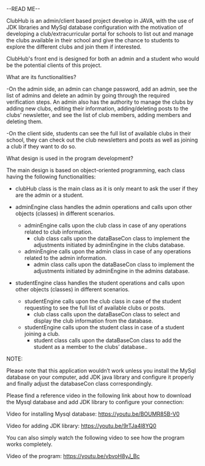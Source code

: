 --READ ME--


ClubHub is an admin/client based project develop in JAVA, with the use of JDK libraries and MySql database configuration with the motivation of developing a club/extracurricular portal for schools to list out and manage the clubs available in their  school and give the chance to students to explore the different clubs and join them if interested.


ClubHub's front end is designed for both an admin and a student who would be the potential clients of this project.


What are its functionalities?


-On the admin side, an admin can change password, add an admin, see the list of admins and delete an admin by going through the required verification steps. An admin also has the authority to manage the clubs by adding new clubs, editing their information, adding/deleting posts to the clubs’ newsletter, and see the list of club members, adding members and deleting them.


-On the client side, students can see the full list of available clubs in their school, they can check out the club newsletters and posts as well as joining a club if they want to do so.


What design is used in the program development?


The main design is based on object-oriented programming, each class having the following functionalities:


* clubHub class is the main class as it is only meant to ask the user if they are the admin or a student.


* adminEngine class handles the admin operations and calls upon other objects (classes) in different scenarios.


   * adminEngine calls upon the club class in case of any operations related to club information.
      * club class calls upon the dataBaseCon class to implement the adjustments initiated by adminEngine in the clubs database.
   * adminEngine calls upon the admin class in case of any operations related to the admin information.
      * admin  class calls upon the dataBaseCon class to implement the adjustments initiated by adminEngine in the admins database.








* studentEngine class handles the student operations and calls upon other objects (classes) in different scenarios.


   * studentEngine calls upon the club class in case of the student requesting to see the full list of available clubs or posts.
      * club class calls upon the dataBaseCon class to select and display the club information from the database.
   * studentEngine calls upon the student class in case of a student joining a club.
      * student class calls upon the dataBaseCon class to add the student as a member to the clubs’ database..




NOTE:


Please note that this application wouldn’t work unless you install the MySql database on your computer, add JDK java library and configure it properly and finally adjust the databaseCon class correspondingly.


Please find a reference video in the following link about how to download the Mysql database and add JDK library to configure your connection: 


Video for installing Mysql database: https://youtu.be/BOUMR85B-V0


Video for adding JDK library: https://youtu.be/9rTJa4l8YQ0 


You can also simply watch the following video to see how the program works completely.


Video of the program: https://youtu.be/vbvoH8yJ_Bc
